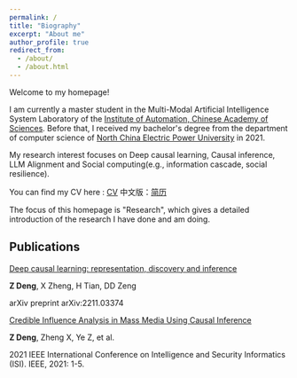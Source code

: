 ```yaml
---
permalink: /
title: "Biography"
excerpt: "About me"
author_profile: true
redirect_from: 
  - /about/
  - /about.html
---
```



Welcome to my homepage!

I am currently a master student in the Multi-Modal Artificial Intelligence System Laboratory of the [Institute of Automation, Chinese Academy of Sciences](http://www.ia.cas.cn/). Before that, I received my bachelor's degree from the department of computer science of [North China Electric Power University](https://www.ncepu.edu.cn/) in 2021. 

My research interest focuses on Deep causal learning, Causal inference, LLM Alignment and Social computing(e.g., information cascade, social resilience).

You can find my CV here : [CV](../assets/CV_En.pdf)
中文版：[简历](../assets/CV_中文.pdf)

The focus of this homepage is "Research", which gives a detailed introduction of the research I have done and am doing.

Publications
------
[Deep causal learning: representation, discovery and inference](https://arxiv.org/abs/2211.03374)

**Z Deng**, X Zheng, H Tian, DD Zeng

arXiv preprint arXiv:2211.03374

 [Credible Influence Analysis in Mass Media Using Causal Inference](https://ieeexplore.ieee.org/abstract/document/9624679)
 
 **Z Deng**, Zheng X, Ye Z, et al.
 
 2021 IEEE International Conference on Intelligence and Security Informatics (ISI). IEEE, 2021: 1-5.
